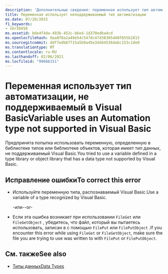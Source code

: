 ```yaml
---
description: 'Дополнительные сведения: переменная использует тип автоматизации, который не поддерживается в Visual Basic'
title: Переменная использует неподдерживаемый тип автоматизации
ms.date: 07/20/2015
f1_keywords:
- vbrID458
ms.assetid: bde4f4da-493b-452c-b6e4-1d370edba4cd
ms.openlocfilehash: 9aa8f8a2a49e54c547dc47d38305d40f855b1815
ms.sourcegitcommit: ddf7edb67715a5b9a45e3dd44536dabc153c1de0
ms.translationtype: MT
ms.contentlocale: ru-RU
ms.lasthandoff: 02/06/2021
ms.locfileid: "99666151"
---
```

# <a name="variable-uses-an-automation-type-not-supported-in-visual-basic"></a><span data-ttu-id="236cc-103">Переменная использует тип автоматизации, не поддерживаемый в Visual Basic</span><span class="sxs-lookup"><span data-stu-id="236cc-103">Variable uses an Automation type not supported in Visual Basic</span></span>

<span data-ttu-id="236cc-104">Предпринята попытка использовать переменную, определенную в библиотеке типов или библиотеке объектов, которая имеет тип данных, не поддерживаемый Visual Basic.</span><span class="sxs-lookup"><span data-stu-id="236cc-104">You tried to use a variable defined in a type library or object library that has a data type not supported by Visual Basic.</span></span>

## <a name="to-correct-this-error"></a><span data-ttu-id="236cc-105">Исправление ошибки</span><span class="sxs-lookup"><span data-stu-id="236cc-105">To correct this error</span></span>

- <span data-ttu-id="236cc-106">Используйте переменную типа, распознаваемый Visual Basic.</span><span class="sxs-lookup"><span data-stu-id="236cc-106">Use a variable of a type recognized by Visual Basic.</span></span>

     <span data-ttu-id="236cc-107">-или-</span><span class="sxs-lookup"><span data-stu-id="236cc-107">-or-</span></span>

- <span data-ttu-id="236cc-108">Если эта ошибка возникает при использовании `FileGet` или `FileGetObject` , убедитесь, что файл, который вы пытаетесь использовать, записан в с помощью `FilePut` или `FilePutObject` .</span><span class="sxs-lookup"><span data-stu-id="236cc-108">If you encounter this error while using `FileGet` or `FileGetObject`, make sure the file you are trying to use was written to with `FilePut` or `FilePutObject`.</span></span>

## <a name="see-also"></a><span data-ttu-id="236cc-109">См. также</span><span class="sxs-lookup"><span data-stu-id="236cc-109">See also</span></span>

- [<span data-ttu-id="236cc-110">Типы данных</span><span class="sxs-lookup"><span data-stu-id="236cc-110">Data Types</span></span>](../data-types/index.md)
